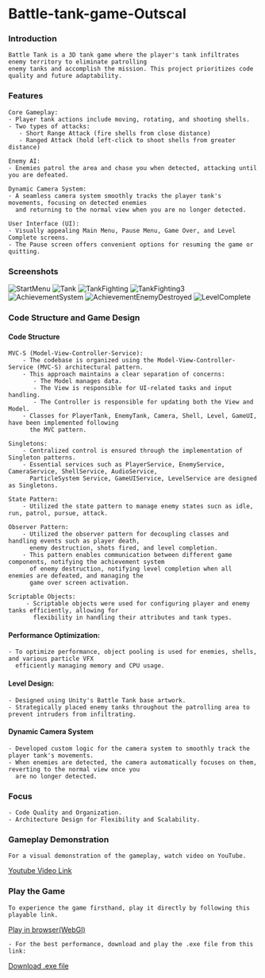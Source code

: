 # Battle-tank-game-Outscal

### Introduction
    Battle Tank is a 3D tank game where the player's tank infiltrates enemy territory to eliminate patrolling
    enemy tanks and accomplish the mission. This project prioritizes code quality and future adaptability.
    
### Features    
    Core Gameplay:
    - Player tank actions include moving, rotating, and shooting shells.
    - Two types of attacks:
       - Short Range Attack (fire shells from close distance)
       - Ranged Attack (hold left-click to shoot shells from greater distance)

    Enemy AI:
    - Enemies patrol the area and chase you when detected, attacking until you are defeated.
    
    Dynamic Camera System:
    - A seamless camera system smoothly tracks the player tank's movements, focusing on detected enemies 
      and returning to the normal view when you are no longer detected.
    
    User Interface (UI):
    - Visually appealing Main Menu, Pause Menu, Game Over, and Level Complete screens.
    - The Pause screen offers convenient options for resuming the game or quitting.
    
### Screenshots
![StartMenu](./Screenshots/MainMenu.png)
![Tank](./Screenshots/Tank.png)
![TankFighting](./Screenshots/TankFighting.png)
![TankFighting3](./Screenshots/TankFighting3.png)
![AchievementSystem](./Screenshots/AchievementSystem.png)
![AchievementEnemyDestroyed](./Screenshots/AchievementEnemyDestroyed.png)
![LevelComplete](./Screenshots/LevelComplete.png)
  
### Code Structure and Game Design
#### Code Structure

    MVC-S (Model-View-Controller-Service):
        - The codebase is organized using the Model-View-Controller-Service (MVC-S) architectural pattern.
        - This approach maintains a clear separation of concerns:
           - The Model manages data.
           - The View is responsible for UI-related tasks and input handling.
           - The Controller is responsible for updating both the View and Model.
        - Classes for PlayerTank, EnemyTank, Camera, Shell, Level, GameUI, have been implemented following
          the MVC pattern.

    Singletons:
        - Centralized control is ensured through the implementation of Singleton patterns.
        - Essential services such as PlayerService, EnemyService, CameraService, ShellService, AudioService, 
          ParticleSystem Service, GameUIService, LevelService are designed as Singletons.
          
    State Pattern:
        - Utilized the state pattern to manage enemy states sucn as idle, run, patrol, pursue, attack.
    
    Observer Pattern:
        - Utilized the observer pattern for decoupling classes and handling events such as player death, 
          enemy destruction, shots fired, and level completion.
        - This pattern enables communication between different game components, notifying the achievement system
          of enemy destruction, notifying level completion when all enemies are defeated, and managing the 
          game over screen activation.
          
    Scriptable Objects:
         - Scriptable objects were used for configuring player and enemy tanks efficiently, allowing for 
           flexibility in handling their attributes and tank types.
       
#### Performance Optimization:
    - To optimize performance, object pooling is used for enemies, shells, and various particle VFX 
      efficiently managing memory and CPU usage.

#### Level Design:
    - Designed using Unity's Battle Tank base artwork.
    - Strategically placed enemy tanks throughout the patrolling area to prevent intruders from infiltrating.

#### Dynamic Camera System
    - Developed custom logic for the camera system to smoothly track the player tank's movements.
    - When enemies are detected, the camera automatically focuses on them, reverting to the normal view once you 
      are no longer detected.
    
### Focus
    - Code Quality and Organization.
    - Architecture Design for Flexibility and Scalability.
    
### Gameplay Demonstration
    For a visual demonstration of the gameplay, watch video on YouTube.
[Youtube Video Link](https://youtu.be/05um7aARtk4)
    
### Play the Game
    To experience the game firsthand, play it directly by following this playable link.
[Play in browser(WebGl)](https://rahul-pargi.itch.io/battle-tank)

    - For the best performance, download and play the .exe file from this link:
[Download .exe file](https://drive.google.com/file/d/1XXw0tlL_lcK2oq6CgBFeg2mBTmgTK9Xn/view?usp=sharing)

